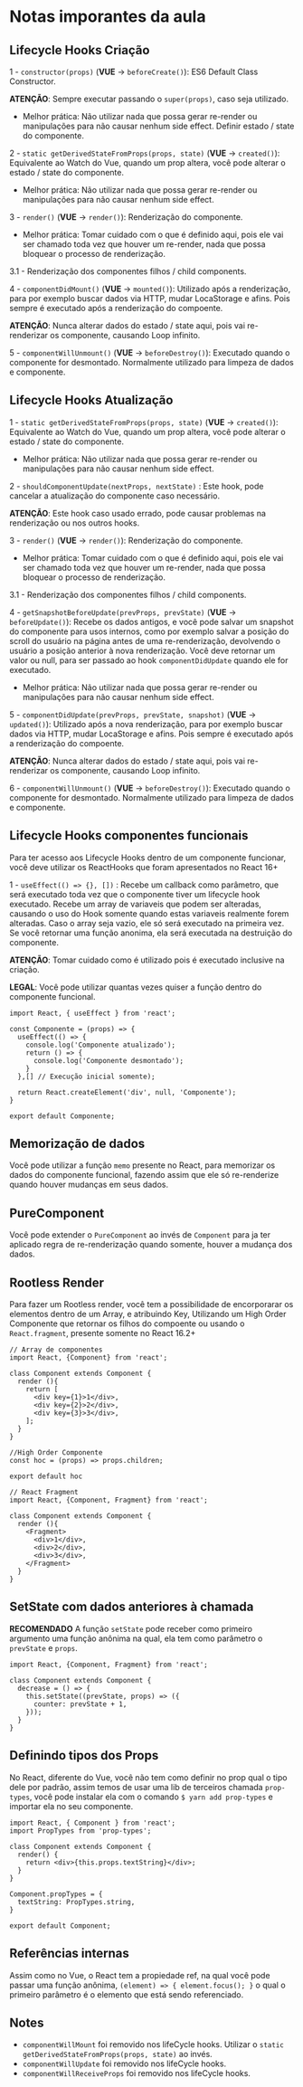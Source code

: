 # Notas imporantes da aula

## Lifecycle Hooks Criação

1 - `constructor(props)` (**VUE** -> `beforeCreate()`): ES6 Default Class Constructor.

**ATENÇÃO**: Sempre executar passando o `super(props)`, caso seja utilizado.

- Melhor prática: Não utilizar nada que possa gerar re-render ou manipulações para não causar nenhum side effect. Definir estado / state do componente.

2 - `static getDerivedStateFromProps(props, state)` (**VUE** -> `created()`): Equivalente ao Watch do Vue, quando um prop altera, você pode alterar o estado / state do componente.

- Melhor prática: Não utilizar nada que possa gerar re-render ou manipulações para não causar nenhum side effect.

3 - `render()` (**VUE** -> `render()`): Renderização do componente.

- Melhor prática: Tomar cuidado com o que é definido aqui, pois ele vai ser chamado toda vez que houver um re-render, nada que possa bloquear o processo de renderização.

3.1 - Renderização dos componentes filhos / child components.

4 - `componentDidMount()` (**VUE** -> `mounted()`): Utilizado após a renderização, para por exemplo buscar dados via HTTP, mudar LocaStorage e afins. Pois sempre é executado após a renderização do compoente. 

**ATENÇÃO**: Nunca alterar dados do estado / state aqui, pois vai re-renderizar os componente, causando Loop infinito.

5 - `componentWillUnmount()` (**VUE** -> `beforeDestroy()`): Executado quando o componente for desmontado. Normalmente utilizado para limpeza de dados e componente.

## Lifecycle Hooks Atualização

1 - `static getDerivedStateFromProps(props, state)` (**VUE** -> `created()`): Equivalente ao Watch do Vue, quando um prop altera, você pode alterar o estado / state do componente.

- Melhor prática: Não utilizar nada que possa gerar re-render ou manipulações para não causar nenhum side effect.

2 - `shouldComponentUpdate(nextProps, nextState)` : Este hook, pode cancelar a atualização do componente caso necessário.

**ATENÇÃO**: Este hook caso usado errado, pode causar problemas na renderização ou nos outros hooks.

3 - `render()` (**VUE** -> `render()`): Renderização do componente.

- Melhor prática: Tomar cuidado com o que é definido aqui, pois ele vai ser chamado toda vez que houver um re-render, nada que possa bloquear o processo de renderização.

3.1 - Renderização dos componentes filhos / child components.

4 - `getSnapshotBeforeUpdate(prevProps, prevState)` (**VUE** -> `beforeUpdate()`): Recebe os dados antigos, e você pode salvar um snapshot do componente para usos internos, como por exemplo salvar a posição do scroll do usuário na página antes de uma re-renderização, devolvendo o usuário a posição anterior à nova renderização. Você deve retornar um valor ou null, para ser passado ao hook `componentDidUpdate` quando ele for executado.

- Melhor prática: Não utilizar nada que possa gerar re-render ou manipulações para não causar nenhum side effect.

5 - `componentDidUpdate(prevProps, prevState, snapshot)` (**VUE** -> `updated()`): Utilizado após a nova renderização, para por exemplo buscar dados via HTTP, mudar LocaStorage e afins. Pois sempre é executado após a renderização do compoente.

**ATENÇÃO**: Nunca alterar dados do estado / state aqui, pois vai re-renderizar os componente, causando Loop infinito.

6 - `componentWillUnmount()` (**VUE** -> `beforeDestroy()`): Executado quando o componente for desmontado. Normalmente utilizado para limpeza de dados e componente.

## Lifecycle Hooks componentes funcionais
Para ter acesso aos Lifecycle Hooks dentro de um componente funcionar, você deve utilizar os ReactHooks que foram apresentados no React 16+

1 - `useEffect(() => {}, [])` : Recebe um callback como parâmetro, que será executado toda vez que o componente tiver um lifecycle hook executado. Recebe um array de variaveis que podem ser alteradas, causando o uso do Hook somente quando estas variaveis realmente forem alteradas. Caso o array seja vazio, ele só será executado na primeira vez. Se você retornar uma função anonima, ela será executada na destruição do componente.

**ATENÇÃO**: Tomar cuidado como é utilizado pois é executado inclusive na criação.

**LEGAL**: Você pode utilizar quantas vezes quiser a função dentro do componente funcional.

```JS
import React, { useEffect } from 'react';

const Componente = (props) => {
  useEffect(() => {
    console.log('Componente atualizado');
    return () => {
      console.log('Componente desmontado');
    }
  },[] // Execução inicial somente);

  return React.createElement('div', null, 'Componente');
}

export default Componente;

```

## Memorização de dados

Você pode utilizar a função `memo` presente no React, para memorizar os dados do componente funcional, fazendo assim que ele só re-renderize quando houver mudanças em seus dados.

## PureComponent

Você pode extender o `PureComponent` ao invés de `Component` para ja ter aplicado regra de re-renderização quando somente, houver a mudança dos dados.

## Rootless Render

Para fazer um Rootless render, você tem a possibilidade de encorporarar os elementos dentro de um Array, e atribuindo Key, Utilizando um High Order Componente que retornar os filhos do compoente ou usando o `React.fragment`, presente somente no React 16.2+

```JS
// Array de componentes
import React, {Component} from 'react';

class Component extends Component {
  render (){
    return [
      <div key={1}>1</div>,
      <div key={2}>2</div>,
      <div key={3}>3</div>,
    ];
  }
}
```

```JS
//High Order Componente
const hoc = (props) => props.children;

export default hoc
```

```JS
// React Fragment
import React, {Component, Fragment} from 'react';

class Component extends Component {
  render (){
    <Fragment>
      <div>1</div>,
      <div>2</div>,
      <div>3</div>,
    </Fragment>
  }
}
```

## SetState com dados anteriores à chamada

**RECOMENDADO** A função `setState` pode receber como primeiro argumento uma função anônima na qual, ela tem como parâmetro o `prevState` e `props`.

```JS
import React, {Component, Fragment} from 'react';

class Component extends Component {
  decrease = () => {
    this.setState((prevState, props) => ({
      counter: prevState + 1,
    }));
  }
}
```

## Definindo tipos dos Props

No React, diferente do Vue, você não tem como definir no prop qual o tipo dele por padrão, assim temos de usar uma lib de terceiros chamada `prop-types`, você pode instalar ela com o comando `$ yarn add prop-types` e importar ela no seu componente.

```JS
import React, { Component } from 'react';
import PropTypes from 'prop-types';

class Component extends Component {
  render() {
    return <div>{this.props.textString}</div>;
  }
}

Component.propTypes = {
  textString: PropTypes.string,
}

export default Component;
```

## Referências internas

Assim como no Vue, o React tem a propiedade ref, na qual você pode passar uma função anônima, `(element) => { element.focus(); }` o qual o primeiro parâmetro é o elemento que está sendo referenciado.

## Notes

- `componentWillMount` foi removido nos lifeCycle hooks. Utilizar o `static getDerivedStateFromProps(props, state)` ao invés.
- `componentWillUpdate` foi removido nos lifeCycle hooks.
- `componentWillReceiveProps` foi removido nos lifeCycle hooks.